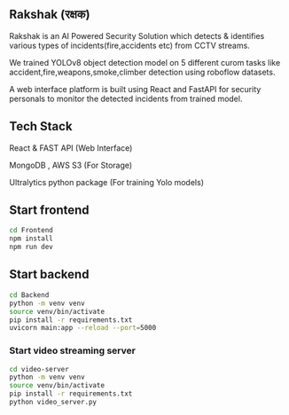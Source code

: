 ## Rakshak (रक्षक)

Rakshak is an AI Powered Security Solution which detects & identifies various types of incidents(fire,accidents etc) from CCTV streams.

We trained YOLOv8 object detection model on 5 different curom tasks like accident,fire,weapons,smoke,climber detection using roboflow datasets.

A web interface platform is built using React and FastAPI for security personals to monitor the detected incidents from trained model.

## Tech Stack 
React & FAST API (Web Interface)  

MongoDB , AWS S3 (For Storage)   

Ultralytics python package (For training Yolo models)   

## Start frontend
```bash
cd Frontend
npm install
npm run dev
```

## Start backend

```bash
cd Backend
python -m venv venv
source venv/bin/activate
pip install -r requirements.txt
uvicorn main:app --reload --port=5000
```

### Start video streaming server
```bash
cd video-server
python -m venv venv
source venv/bin/activate
pip install -r requirements.txt
python video_server.py
```
